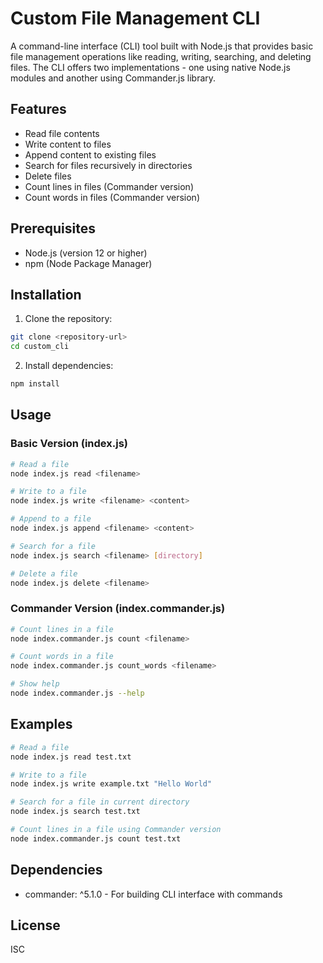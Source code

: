 # Custom File Management CLI

A command-line interface (CLI) tool built with Node.js that provides basic file management operations like reading, writing, searching, and deleting files. The CLI offers two implementations - one using native Node.js modules and another using Commander.js library.

## Features

- Read file contents
- Write content to files
- Append content to existing files
- Search for files recursively in directories
- Delete files
- Count lines in files (Commander version)
- Count words in files (Commander version)

## Prerequisites

- Node.js (version 12 or higher)
- npm (Node Package Manager)

## Installation

1. Clone the repository:
```sh
git clone <repository-url>
cd custom_cli
```

2. Install dependencies:
```sh
npm install
```

## Usage

### Basic Version (index.js)

```sh
# Read a file
node index.js read <filename>

# Write to a file
node index.js write <filename> <content>

# Append to a file
node index.js append <filename> <content>

# Search for a file
node index.js search <filename> [directory]

# Delete a file
node index.js delete <filename>
```

### Commander Version (index.commander.js)

```sh
# Count lines in a file
node index.commander.js count <filename>

# Count words in a file
node index.commander.js count_words <filename>

# Show help
node index.commander.js --help
```

## Examples

```sh
# Read a file
node index.js read test.txt

# Write to a file
node index.js write example.txt "Hello World"

# Search for a file in current directory
node index.js search test.txt

# Count lines in a file using Commander version
node index.commander.js count test.txt
```

## Dependencies

- commander: ^5.1.0 - For building CLI interface with commands

## License

ISC